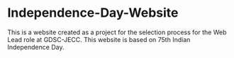 # Independence-Day-Website
This is a website created as a project for the selection process for the Web Lead role at GDSC-JECC. This website is based on 75th Indian Independence Day.
